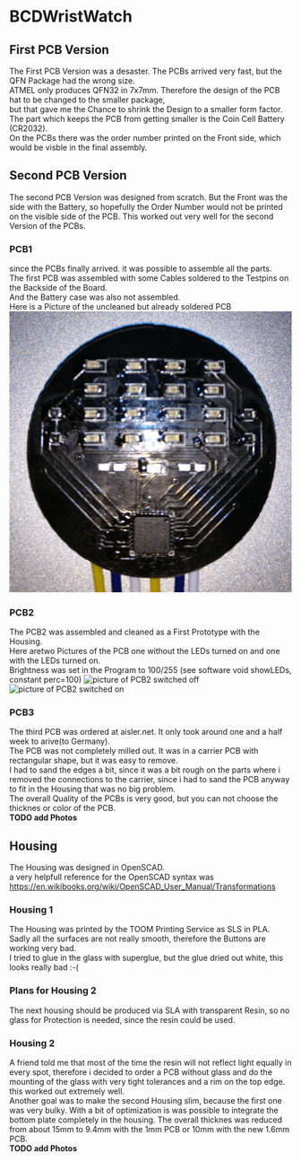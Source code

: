 # BCDWristWatch
## First PCB Version
The First PCB Version was a desaster. The PCBs arrived very fast, but the QFN Package had the wrong size.<br>
ATMEL only produces QFN32 in 7x7mm. Therefore the design of the PCB hat to be changed to the smaller package,<br> 
but that gave me the Chance to shrink the Design to a smaller form factor.<br>
The part which keeps the PCB from getting smaller is the Coin Cell Battery (CR2032).<br>
On the PCBs there was the order number printed on the Front side, which would be visble in the final assembly.<br>
## Second PCB Version
The second PCB Version was designed from scratch. But the Front was the side with the Battery, so hopefully the Order Number would not be printed on the visible side of the PCB. This worked out very well for the second Version of the PCBs.
### PCB1
since the PCBs finally arrived. it was possible to assemble all the parts.<br>
The first PCB was assembled with some Cables soldered to the Testpins on the Backside of the Board.<br>
And the Battery case was also not assembled.<br>
Here is a Picture of the uncleaned but already soldered PCB<br>
![picture of PCB1](Pictures/PCB1_F1.jpg)

### PCB2
The PCB2 was assembled and cleaned as a First Prototype with the Housing. <br>
Here aretwo Pictures of the PCB one without the LEDs turned on and one with the LEDs turned on. <br>
Brightness was set in the Program to 100/255 (see software void showLEDs, constant perc=100) 
![picture of PCB2 switched off](Pictures/PCB2_F1_off.jpg)
![picture of PCB2 switched on](Pictures/PCB2_F1_on.jpg)

### PCB3
The third PCB was ordered at aisler.net. It only took around one and a half week to arive(to Germany).<br>
The PCB was not completely milled out. It was in a carrier PCB with rectangular shape, but it was easy to remove.<br>
I had to sand the edges a bit, since it was a bit rough on the parts where i removed the connections to the carrier, since i had to sand the PCB anyway to fit in the Housing that was no big problem.<br>
The overall Quality of the PCBs is very good, but you can not choose the thicknes or color of the PCB.<br>
<b>TODO add Photos</b>

## Housing
The Housing was designed in OpenSCAD. <br>
a very helpfull reference for the OpenSCAD syntax was<br>
https://en.wikibooks.org/wiki/OpenSCAD_User_Manual/Transformations

### Housing 1
The Housing was printed by the TOOM Printing Service as SLS in PLA. <br>
Sadly all the surfaces are not really smooth, therefore the Buttons are working very bad.<br>
I tried to glue in the glass with superglue, but the glue dried out white, this looks really bad :-(<br>

### Plans for Housing 2
The next housing should be produced via SLA with transparent Resin, so no glass for Protection is needed, 
since the resin could be used.

### Housing 2
A friend told me that most of the time the resin will not reflect light equally in every spot, therefore i decided to order a PCB without glass and do the mounting of the glass with very tight tolerances and a rim on the top edge.<br>
this worked out extremely well.<br>
Another goal was to make the second Housing slim, because the first one was very bulky. With a bit of optimization is was possible to integrate the bottom plate completely in the housing. The overall thicknes was reduced from about 15mm to 9.4mm with the 1mm PCB or 10mm with the new 1.6mm PCB.<br>
<b>TODO add Photos</b>
